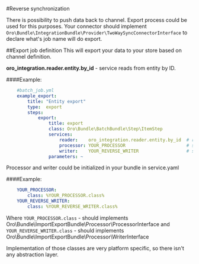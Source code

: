 #Reverse synchronization

There is possibility to push data back to channel. Export process could be used for this purposes.
Your connector should implement `Oro\Bundle\IntegrationBundle\Provider\TwoWaySyncConnectorInterface` to declare what's job name
will do export.

##Export job definition
This will export your data to your store based on channel definition.

**oro_integration.reader.entity.by_id** - service reads from entity by ID.

####Example:
``` yaml
    #batch_job.yml
    example_export:
        title: "Entity export"
        type:  export
        steps:
            export:
                title: export
                class: Oro\Bundle\BatchBundle\Step\ItemStep
                services:
                    reader:    oro_integration.reader.entity.by_id  # read entity from database by identifier
                    processor: YOUR_PROCESSOR                       # service which processing each record. Could prepare changeset for writer.
                    writer:    YOUR_REVERSE_WRITER                  # service that are responsible for data push to remote instance
                parameters: ~
```

Processor and writer could be initialized in your bundle in service.yaml

####Example:
``` yaml
    YOUR_PROCESSOR:
        class: %YOUR_PROCESSOR.class%
    YOUR_REVERSE_WRITER:
        class: %YOUR_REVERSE_WRITER.class%
```

Where `YOUR_PROCESSOR.class` - should implements Oro\Bundle\ImportExportBundle\Processor\ProcessorInterface
and `YOUR_REVERSE_WRITER.class` - should implements Oro\Bundle\ImportExportBundle\Processor\WriterInterface

Implementation of those classes are very platform specific, so there isn't any abstraction layer.

